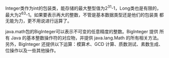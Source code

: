 Integer类作为int的包装类，能存储的最大整型值为2<sup>31</sup>-1，Long类也是有限的， 最大为2<sup>63</sup>-1。如果要表示再大的整数，不管是基本数据类型还是他们的包装类 都无能为力，更不用说进行运算了。

java.math包的BigInteger可以表示不可变的任意精度的整数。BigInteger 提供 所有 Java 的基本整数操作符的对应物，并提供 java.lang.Math 的所有相关方法。 另外，BigInteger 还提供以下运算：模算术、GCD 计算、质数测试、素数生成、 位操作以及一些其他操作。

